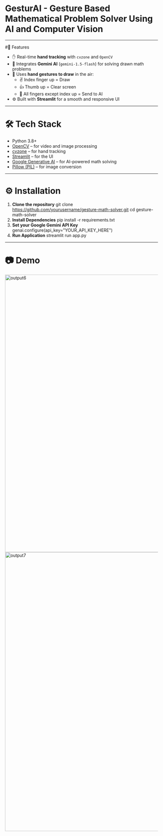 # GesturAI - Gesture Based Mathematical Problem Solver Using AI and Computer Vision
---

#📌 Features

- ✋ Real-time **hand tracking** with `cvzone` and `OpenCV`
- 🧠 Integrates **Gemini AI** (`gemini-1.5-flash`) for solving drawn math problems
- 🎨 Uses **hand gestures to draw** in the air:
  - ✌️ Index finger up = Draw
  - 👍 Thumb up = Clear screen
  - 🤚 All fingers except index up = Send to AI
- ⚙️ Built with **Streamlit** for a smooth and responsive UI

---

# 🛠️ Tech Stack

- Python 3.8+
- [OpenCV](https://opencv.org/) – for video and image processing
- [cvzone](https://github.com/cvzone/cvzone) – for hand tracking
- [Streamlit](https://streamlit.io/) – for the UI
- [Google Generative AI](https://ai.google.dev/) – for AI-powered math solving
- [Pillow (PIL)](https://python-pillow.org/) – for image conversion

---

# ⚙️ Installation

1. **Clone the repository**
   git clone https://github.com/yourusername/gesture-math-solver.git
   cd gesture-math-solver
3. **Install Dependencies**
   pip install -r requirements.txt
5. **Set your Google Gemini API Key**
   genai.configure(api_key="YOUR_API_KEY_HERE")
7. **Run Application**
   streamlit run app.py

---

# 📷 Demo

<img width="914" alt="output6" src="https://github.com/user-attachments/assets/286d8118-f7b9-46af-820a-f613d4de05fb" />


<img width="919" alt="output7" src="https://github.com/user-attachments/assets/6f8308ca-e0e9-4324-84f1-6d7304cc6a9f" />
